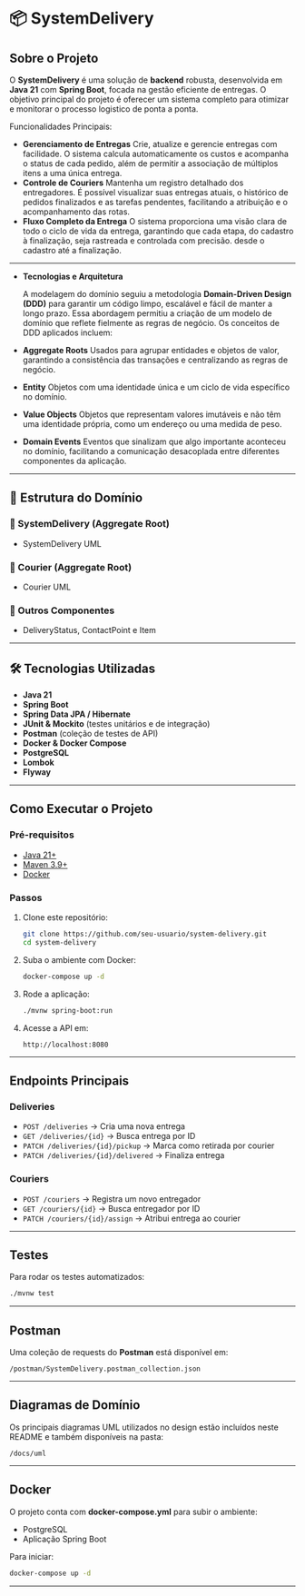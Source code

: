 
# 📦 SystemDelivery

##  Sobre o Projeto
O **SystemDelivery** é uma solução de  **backend** robusta, desenvolvida em **Java 21** com **Spring Boot**, focada na gestão eficiente de entregas. O objetivo principal do projeto é oferecer um sistema completo para otimizar e monitorar o processo logistico de ponta a ponta.

Funcionalidades Principais:
-  **Gerenciamento de Entregas** Crie, atualize e gerencie entregas com facilidade. O sistema calcula automaticamente os custos e acompanha o status de cada pedido, além de permitir a associação de múltiplos itens a uma única entrega.
-  **Controle de Couriers** Mantenha um registro detalhado dos entregadores. É possível visualizar suas entregas atuais, o histórico de pedidos finalizados e as tarefas pendentes, facilitando a atribuição e o acompanhamento das rotas.
-  **Fluxo Completo da Entrega** O sistema proporciona uma visão clara de todo o ciclo de vida da entrega, garantindo que cada etapa, do cadastro à finalização, seja rastreada e controlada com precisão. desde o cadastro até a finalização.

---
- **Tecnologias e Arquitetura**

  A modelagem do domínio seguiu a metodologia **Domain-Driven Design (DDD)** para garantir um código limpo, escalável e fácil de manter a longo prazo. Essa abordagem permitiu a criação de um modelo de domínio que reflete fielmente as regras de negócio. Os conceitos de DDD aplicados incluem:
- **Aggregate Roots** Usados para agrupar entidades e objetos de valor, garantindo a consistência das transações e centralizando as regras de negócio.
- **Entity** Objetos com uma identidade única e um ciclo de vida específico no domínio.
- **Value Objects** Objetos que representam valores imutáveis e não têm uma identidade própria, como um endereço ou uma medida de peso.
- **Domain Events** Eventos que sinalizam que algo importante aconteceu no domínio, facilitando a comunicação desacoplada entre diferentes componentes da aplicação.

---

## 📂 Estrutura do Domínio

### 🔹 SystemDelivery (Aggregate Root)
- SystemDelivery UML

### 🔹 Courier (Aggregate Root)
- Courier UML

### 🔹 Outros Componentes
- DeliveryStatus, ContactPoint e Item

---

## 🛠 Tecnologias Utilizadas
-  **Java 21**
-  **Spring Boot**
-  **Spring Data JPA / Hibernate**
-  **JUnit & Mockito** (testes unitários e de integração)
-  **Postman** (coleção de testes de API)
-  **Docker & Docker Compose**
-  **PostgreSQL**
-  **Lombok**
-  **Flyway**

---

##  Como Executar o Projeto

### Pré-requisitos
- [Java 21+](https://jdk.java.net/21/)
- [Maven 3.9+](https://maven.apache.org/)
- [Docker](https://www.docker.com/)

### Passos
1. Clone este repositório:
   ```bash
   git clone https://github.com/seu-usuario/system-delivery.git
   cd system-delivery
   ```

2. Suba o ambiente com Docker:
   ```bash
   docker-compose up -d
   ```

3. Rode a aplicação:
   ```bash
   ./mvnw spring-boot:run
   ```

4. Acesse a API em:
   ```
   http://localhost:8080
   ```

---

##  Endpoints Principais

### Deliveries
- `POST /deliveries` → Cria uma nova entrega
- `GET /deliveries/{id}` → Busca entrega por ID
- `PATCH /deliveries/{id}/pickup` → Marca como retirada por courier
- `PATCH /deliveries/{id}/delivered` → Finaliza entrega

### Couriers
- `POST /couriers` → Registra um novo entregador
- `GET /couriers/{id}` → Busca entregador por ID
- `PATCH /couriers/{id}/assign` → Atribui entrega ao courier

---

##  Testes
Para rodar os testes automatizados:
```bash
./mvnw test
```

---

##  Postman
Uma coleção de requests do **Postman** está disponível em:
```
/postman/SystemDelivery.postman_collection.json
```

---

##  Diagramas de Domínio
Os principais diagramas UML utilizados no design estão incluídos neste README e também disponíveis na pasta:
```
/docs/uml
```

---

##  Docker
O projeto conta com **docker-compose.yml** para subir o ambiente:
- PostgreSQL
- Aplicação Spring Boot

Para iniciar:
```bash
docker-compose up -d
```

---
 
